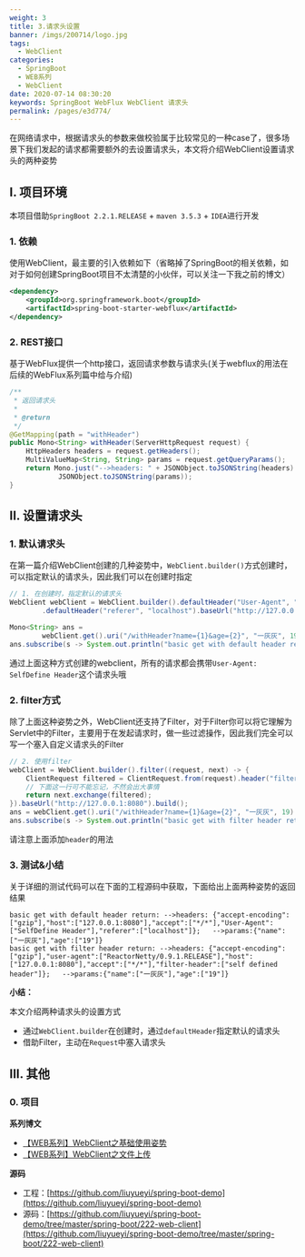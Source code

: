 ```yaml
---
weight: 3
title: 3.请求头设置
banner: /imgs/200714/logo.jpg
tags: 
  - WebClient
categories: 
  - SpringBoot
  - WEB系列
  - WebClient
date: 2020-07-14 08:30:20
keywords: SpringBoot WebFlux WebClient 请求头
permalink: /pages/e3d774/
---
```


在网络请求中，根据请求头的参数来做校验属于比较常见的一种case了，很多场景下我们发起的请求都需要额外的去设置请求头，本文将介绍WebClient设置请求头的两种姿势

<!-- more -->

## I. 项目环境

本项目借助`SpringBoot 2.2.1.RELEASE` + `maven 3.5.3` + `IDEA`进行开发

### 1. 依赖

使用WebClient，最主要的引入依赖如下（省略掉了SpringBoot的相关依赖，如对于如何创建SpringBoot项目不太清楚的小伙伴，可以关注一下我之前的博文）

```xml
<dependency>
    <groupId>org.springframework.boot</groupId>
    <artifactId>spring-boot-starter-webflux</artifactId>
</dependency>
```

### 2. REST接口

基于WebFlux提供一个http接口，返回请求参数与请求头(关于webflux的用法在后续的WebFlux系列篇中给与介绍)

```java
/**
 * 返回请求头
 *
 * @return
 */
@GetMapping(path = "withHeader")
public Mono<String> withHeader(ServerHttpRequest request) {
    HttpHeaders headers = request.getHeaders();
    MultiValueMap<String, String> params = request.getQueryParams();
    return Mono.just("-->headers: " + JSONObject.toJSONString(headers) + ";\t-->params:" +
            JSONObject.toJSONString(params));
}
```

## II. 设置请求头

### 1. 默认请求头

在第一篇介绍WebClient创建的几种姿势中，`WebClient.builder()`方式创建时，可以指定默认的请求头，因此我们可以在创建时指定

```java
// 1. 在创建时，指定默认的请求头
WebClient webClient = WebClient.builder().defaultHeader("User-Agent", "SelfDefine Header")
        .defaultHeader("referer", "localhost").baseUrl("http://127.0.0.1:8080").build();

Mono<String> ans =
        webClient.get().uri("/withHeader?name={1}&age={2}", "一灰灰", 19).retrieve().bodyToMono(String.class);
ans.subscribe(s -> System.out.println("basic get with default header return: " + s));
```

通过上面这种方式创建的webclient，所有的请求都会携带`User-Agent: SelfDefine Header`这个请求头哦

### 2. filter方式

除了上面这种姿势之外，WebClient还支持了Filter，对于Filter你可以将它理解为Servlet中的Filter，主要用于在发起请求时，做一些过滤操作，因此我们完全可以写一个塞入自定义请求头的Filter

```java
// 2. 使用filter
webClient = WebClient.builder().filter((request, next) -> {
    ClientRequest filtered = ClientRequest.from(request).header("filter-header", "self defined header").build();
    // 下面这一行可不能忘记，不然会出大事情
    return next.exchange(filtered);
}).baseUrl("http://127.0.0.1:8080").build();
ans = webClient.get().uri("/withHeader?name={1}&age={2}", "一灰灰", 19).retrieve().bodyToMono(String.class);
ans.subscribe(s -> System.out.println("basic get with filter header return: " + s));
```


请注意上面添加`header`的用法

### 3. 测试&小结

关于详细的测试代码可以在下面的工程源码中获取，下面给出上面两种姿势的返回结果

```
basic get with default header return: -->headers: {"accept-encoding":["gzip"],"host":["127.0.0.1:8080"],"accept":["*/*"],"User-Agent":["SelfDefine Header"],"referer":["localhost"]};	-->params:{"name":["一灰灰"],"age":["19"]}
basic get with filter header return: -->headers: {"accept-encoding":["gzip"],"user-agent":["ReactorNetty/0.9.1.RELEASE"],"host":["127.0.0.1:8080"],"accept":["*/*"],"filter-header":["self defined header"]};	-->params:{"name":["一灰灰"],"age":["19"]}
```

**小结：**

本文介绍两种请求头的设置方式

- 通过`WebClient.builder`在创建时，通过`defaultHeader`指定默认的请求头
- 借助Filter，主动在`Request`中塞入请求头

## III. 其他

### 0. 项目

**系列博文**

- [【WEB系列】WebClient之基础使用姿势](http://spring.hhui.top/spring-blog/2020/07/09/200709-SpringBoot%E7%B3%BB%E5%88%97WebClient%E4%B9%8B%E5%9F%BA%E7%A1%80%E4%BD%BF%E7%94%A8%E5%A7%BF%E5%8A%BF/)
- [【WEB系列】WebClient之文件上传](http://spring.hhui.top/spring-blog/2020/07/13/200713-SpringBoot%E7%B3%BB%E5%88%97WebClient%E4%B9%8B%E6%96%87%E4%BB%B6%E4%B8%8A%E4%BC%A0/)

**源码**

- 工程：[https://github.com/liuyueyi/spring-boot-demo](https://github.com/liuyueyi/spring-boot-demo)
- 源码：[https://github.com/liuyueyi/spring-boot-demo/tree/master/spring-boot/222-web-client](https://github.com/liuyueyi/spring-boot-demo/tree/master/spring-boot/222-web-client)


